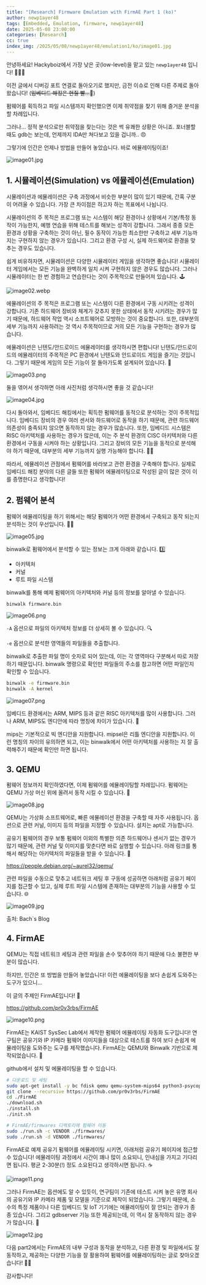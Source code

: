 ```yaml
---
title: "[Research] Firmware Emulation with FirmAE Part 1 (ko)"
author: newp1ayer48
tags: [Embedded, Emulation, firmware, newp1ayer48]
date: 2025-05-08 23:00:00
categories: [Research]
cc: true
index_img: /2025/05/08/newp1ayer48/emulation1/ko/image01.jpg
---
```


안녕하세요! Hackyboiz에서 가장 낮은 곳(low-level)을 맡고 있는 `newp1ayer48` 입니다! 🤸🏻‍♂️

이전 글에서 디버깅 포트 연결로 돌아오기로 했지만, 금전 이슈로 인해 다른 주제로 돌아왔습니다! (~~임베디드 해킹은 현질 빨…~~💸)

펌웨어를 획득하고 파일 시스템까지 확인했으면 이제 취약점을 찾기 위해 즐거운 분석을 할 차례입니다.

그러나… 정적 분석으로만 취약점을 찾는다는 것은 썩 유쾌한 상황은 아니죠. 포너블할 때도 gdb는 보는데, 언제까지 IDA만 쳐다보고 있을 겁니까.. 😠

그렇기에 인간은 언제나 방법을 만들어 놓았습니다. 바로 에뮬레이팅이죠!

![image01.jpg](image01.jpg)

## 1. 시뮬레이션(**Simulation**) vs 에뮬레이션(Emulation)

시뮬레이션과 에뮬레이션은 구축 과정에서 비슷한 부분이 많이 있기 때문에, 간혹 구분이 어려울 수 있습니다. 가장 큰 차이점은 하고자 하는 목표에서 나뉩니다.

시뮬레이션의 주 목적은 프로그램 또는 시스템이 해당 환경이나 상황에서 기본/특정 동작이 가능한지, 예행 연습을 위해 테스트를 해보는 성격이 강합니다. 그래서 종종 모든 환경과 상황을 구축하는 것이 아닌, 필수 동작이 가능한 최소한만 구축하고 세부 기능까지는 구현하지 않는 경우가 있습니다. 그리고 환경 구성 시, 실제 하드웨어로 환경을 맞추는 경우도 있습니다.

쉽게 비유하자면, 시뮬레이션은 다양한 시뮬레이터 게임을 생각하면 좋습니다! 시뮬레이터 게임에서는 모든 기능을 완벽하게 일치 시켜 구현하지 않은 경우도 많습니다. 그러나 시뮬레이터는 한 번 경험하고 연습한다는 것이 주목적으로 만들어져 있습니다. 🕹️

![image02.webp](image02.webp)

에뮬레이션의 주 목적은 프로그램 또는 시스템이 다른 환경에서 구동 시키려는 성격이 강합니다. 기존 하드웨어 장비와 체계가 갖추지 못한 상태에서 동작 시키려는 경우가 많기 때문에, 하드웨어 작업 역시 소프트웨어로 모방하는 것이 중요합니다. 또한, 대부분의 세부 기능까지 사용하려는 것 역시 주목적이므로 거의 모든 기능을 구현하는 경우가 많습니다.

에뮬레이션은 닌텐도/안드로이드 에뮬레이터를 생각하시면 편합니다! 닌텐도/안드로이드의 에뮬레이터의 주목적은 PC 환경에서 닌텐도와 안드로이드 게임을 즐기는 것입니다. 그렇기 때문에 게임의 모든 기능이 잘 돌아가도록 설계되어 있습니다. 📱

![image03.png](image03.png)

둘을 엮어서 생각하면 아래 사진처럼 생각하시면 좋을 것 같습니다!

![image04.jpg](image04.jpg)

다시 돌아와서, 임베디드 해킹에서는 획득한 펌웨어를 동적으로 분석하는 것이 주목적입니다. 임베디드 장비의 경우 여러 센서와 하드웨어로 동작을 하기 때문에, 관련 하드웨어 의존성이 충족되지 않으면 동작하지 않는 경우가 많습니다. 또한, 임베디드 시스템은 RISC 아키텍처를 사용하는 경우가 많은데, 이는 주 분석 환경의 CISC 아키텍처와 다른 환경에서 구동을 시켜야 하는 상황입니다. 그리고 장비의 모든 기능을 동적으로 분석해야 하기 때문에, 대부분의 세부 기능까지 실행 가능해야 합니다. 👷🏻

따라서, 에뮬레이션 관점에서 펌웨어를 바라보고 관련 환경을 구축해야 합니다. 실제로 임베디드 해킹 분야의 다른 글들 또한 펌웨어 에뮬레이팅으로 작성된 글이 많은 것이 이를 증명한다고 생각합니다!

## 2. 펌웨어 분석

펌웨어 에뮬레이팅을 하기 위해서는 해당 펌웨어가 어떤 환경에서 구축되고 동작 되는지 분석하는 것이 우선입니다. ☝🏻

![image05.jpg](image05.jpg)

binwalk로 펌웨어에서 분석할 수 있는 정보는 크게 아래와 같습니다. 3️⃣

- 아키텍처
- 커널
- 루트 파일 시스템

binwalk를 통해 예제 펌웨어의 아키텍처와 커널 등의 정보를 알아낼 수 있습니다.

```bash
binwalk firmware.bin
```

![image06.png](image06.png)

`-A` 옵션으로 파일의 아키텍처 정보를 더 상세히 볼 수 있습니다. 🔍

`-e` 옵션으로 분석한 영역들의 파일들을 추출합니다.

binwalk로 추출한 파일 명이 숫자로 되어 있는데, 이는 각 영역마다 구분해서 따로 저장하기 때문입니다. binwalk 명령으로 확인만 파일들의 주소를 참고하면 어떤 파일인지 확인할 수 있습니다.

```bash
binwalk -e firmware.bin
binwalk -A kernel
```

![image07.png](image07.png)

임베디드 환경에서는 ARM, MIPS 등과 같은 RISC 아키텍처를 많이 사용합니다. 그러나 ARM, MIPS도 엔디안에 따라 명칭에 차이가 있습니다. 🥚

mips는 기본적으로 빅 엔디안을 지원합니다. mipsel은 리틀 엔디안을 지원합니다. 이런 명칭의 차이의 유의하면 되고, 이는 binwalk에서 어떤 아키텍처를 사용하는 지 잘 출력해주기 때문에 확인만 하면 됩니다.

## 3. QEMU

펌웨어 정보까지 확인하였다면, 이제 펌웨어를 에뮬레이팅할 차례입니다. 펌웨어는 QEMU 가상 머신 위에 올려서 동작 시킬 수 있습니다. 💨

![image08.jpg](image08.jpg)

QEMU는 가상화 소프트웨어로, 빠른 에뮬레이션 환경을 구축할 때 자주 사용됩니다. 옵션으로 관련 커널, 이미지 등의 파일을 지정할 수 있습니다. 설치는 apt로 가능합니다.

공유기 펌웨어의 경우 보통 펌웨어 이외의 특별한 의존 하드웨어나 센서가 없는 경우가 많기 때문에, 관련 커널 및 이미지를 맞춘다면 바로 실행할 수 있습니다. 아래 링크를 통해서 해당하는 아키텍처의 파일들을 받을 수 있습니다. 💾

https://people.debian.org/~aurel32/qemu/

관련 파일을 수동으로 맞추고 네트워크 세팅 후 구동에 성공하면 아래처럼 공유기 페이지를 접근할 수 있고, 실제 루트 파일 시스템에 존재하는 대부분의 기능을 사용할 수 있습니다. 🌐

![image09.jpg](image09.jpg)

출처: Bach`s Blog

## 4. FirmAE

QEMU는 직접 네트워크 세팅과 관련 파일을 손수 맞추어야 하기 때문에 다소 불편한 부분이 많습니다.

하지만, 인간은 또 방법을 만들어 놓았습니다! 이런 에뮬레이팅을 보다 손쉽게 도와주는 도구가 있으니…

이 글의 주제인 FirmAE입니다! 🥁

https://github.com/pr0v3rbs/FirmAE

![image10.png](image10.png)

FirmAE는 KAIST SysSec Lab에서 제작한 펌웨어 에뮬레이팅 자동화 도구입니다! 연구팀은 공유기와 IP 카메라 펌웨어 이미지들을 대상으로 테스트를 하여 보다 손쉽게 에뮬레이팅을 도와주는 도구를 제작했습니다. FirmAE는 QEMU와 Binwalk 기반으로 제작되었습니다. 🔨

github에서 설치 및 에뮬레이팅을 할 수 있습니다.

```bash
# 다운로드 및 세팅
sudo apt-get install -y bc fdisk qemu qemu-system-mips64 python3-psycopg2
git clone --recursive https://github.com/pr0v3rbs/FirmAE
cd ./FirmAE
./download.sh
./install.sh
./init.sh

# FirmAE/firmwares 디렉토리에 펌웨어 이동
sudo ./run.sh -c VENDOR ./firmwares/
sudo ./run.sh -d VENDOR ./firmwares/
```

FirmAE로 예제 공유기 펌웨어를 에뮬레이팅 시키면, 아래처럼 공유기 페이지에 접근할 수 있습니다! 에뮬레이팅 과정에서 시간이 꽤나 많이 소요되니, 인내심을 가지고 기다리면 됩니다. 평균 2-30분(!) 정도 소요된다고 생각하시면 됩니다. ☕

![image11.png](image11.png)

그러나 FirmAE는 옵션에도 알 수 있듯이, 연구팀이 기존에 테스트 시켜 놓은 유명 회사의 공유기와 IP 카메라 제품 및 모델을 기준으로 제작이 되었습니다. 그렇기 때문에, 소수의 특정 제품이나 다른 임베디드 및 IoT 기기에는 에뮬레이팅이 잘 안되는 경우가 종종 있습니다. 그리고 gdbserver 기능 또한 제공되는데, 이 역시 잘 동작하지 않는 경우가 많습니다. 🥲

![image12.jpg](image12.jpg)

다음 part2에서는 FirmAE의 내부 구성과 동작을 분석하고, 다른 환경 및 파일에서도 잘 동작하고, 제공하는 다양한 기능을 잘 활용하여 펌웨어를 에뮬레이팅하는 글로 찾아오겠습니다! 🤙🏻

감사합니다!
